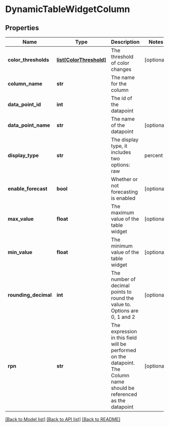 # DynamicTableWidgetColumn

## Properties
Name | Type | Description | Notes
------------ | ------------- | ------------- | -------------
**color_thresholds** | [**list[ColorThreshold]**](ColorThreshold.md) | The threshold of color changes | [optional] 
**column_name** | **str** | The name for the column | 
**data_point_id** | **int** | The id of the datapoint | 
**data_point_name** | **str** | The name of the datapoint | [optional] 
**display_type** | **str** | The display type, it includes two options: raw|percent | [optional] 
**enable_forecast** | **bool** | Whether or not forecasting is enabled | [optional] 
**max_value** | **float** | The maximum value of the table widget | [optional] 
**min_value** | **float** | The minimum value of the table widget | [optional] 
**rounding_decimal** | **int** | The number of decimal points to round the value to. Options are 0, 1 and 2 | [optional] 
**rpn** | **str** | The expression in this field will be performed on the datapoint. The Column name should be referenced as the datapoint | [optional] 

[[Back to Model list]](../README.md#documentation-for-models) [[Back to API list]](../README.md#documentation-for-api-endpoints) [[Back to README]](../README.md)


